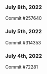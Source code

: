 ### July 8th, 2022

Commit #257640

### July 5th, 2022

Commit #314353


### July 4th, 2022

Commit #72281
